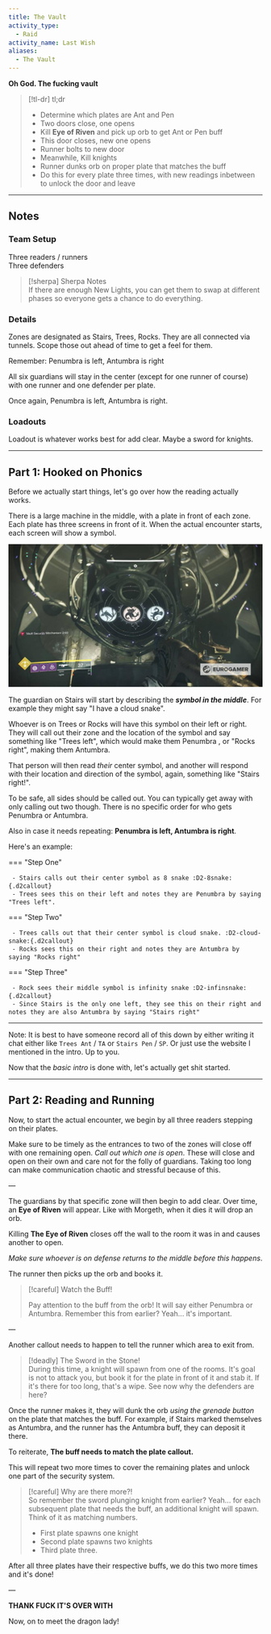 ```yaml
---
title: The Vault  
activity_type:
  - Raid
activity_name: Last Wish  
aliases:
  - The Vault
---
```


  
**Oh God. The fucking vault**  

> [!tl-dr]  tl;dr
> - Determine which plates are Ant and Pen  
> - Two doors close, one opens  
> - Kill **Eye of Riven** and pick up orb to get Ant or Pen buff  
> - This door closes, new one opens  
> - Runner bolts to new door  
> - Meanwhile, Kill knights  
> - Runner dunks orb on proper plate that matches the buff  
> - Do this for every plate three times, with new readings inbetween to unlock the door and leave  

---  
  

## Notes  

  

### Team Setup  

  
Three readers / runners  
Three defenders  

> [!sherpa] Sherpa Notes  
> If there are enough New Lights, you can get them to swap at different phases so everyone gets a chance to do everything.  

### Details  

  
Zones are designated as Stairs, Trees, Rocks. They are all connected via tunnels. Scope those out ahead of time to get a feel for them.  
  
Remember: Penumbra is left, Antumbra is right  
  
All six guardians will stay in the center (except for one runner of course) with one runner and one defender per plate.  
  
Once again, Penumbra is left, Antumbra is right.  
  

### Loadouts  

  
Loadout is whatever works best for add clear. Maybe a sword for knights.  
  
----  
  

## Part 1: Hooked on Phonics  

  
Before we actually start things, let's go over how the reading actually works.  
  
There is a large machine in the middle, with a plate in front of each zone. Each plate has three screens in front of it. When the actual encounter starts, each screen will show a symbol.  
  
![Vault Screen](../../assets/img/LW-Vault-Screen.png)
  
The guardian on Stairs will start by describing the ***symbol in the middle***. For example they might say "I have a cloud snake".  
  
Whoever is on Trees or Rocks will have this symbol on their left or right. They will call out their zone and the location of the symbol and say something like "Trees left", which would make them Penumbra , or "Rocks right", making them Antumbra.  
   
That person will then read *their* center symbol, and another will respond with their location and direction of the symbol, again, something like "Stairs right!".  
   
To be safe, all sides should be called out. You can typically get away with only calling out two though. There is no specific order for who gets Penumbra or Antumbra.  
  
Also in case it needs repeating: **Penumbra is left, Antumbra is right**.

Here's an example:

=== "Step One"

     - Stairs calls out their center symbol as 8 snake :D2-8snake:{.d2callout}
     - Trees sees this on their left and notes they are Penumbra by saying "Trees left".
   

=== "Step Two"

     - Trees calls out that their center symbol is cloud snake. :D2-cloud-snake:{.d2callout}
     - Rocks sees this on their right and notes they are Antumbra by saying "Rocks right"
    

=== "Step Three"

     - Rock sees their middle symbol is infinity snake :D2-infinsnake:{.d2callout}
     - Since Stairs is the only one left, they see this on their right and notes they are also Antumbra by saying "Stairs right"

---

Note: It is best to have someone record all of this down by either writing it chat either like `Trees Ant` / `TA` or `Stairs Pen` / `SP`. Or just use the website I mentioned in the intro. Up to you.  

Now that the *basic intro* is done with, let's actually get shit started.  
  
----  

## Part 2: Reading and Running  

Now, to start the actual encounter, we begin by all three readers stepping on their plates.  
  
Make sure to be timely as the entrances to two of the zones will close off with one remaining open. *Call out which one is open*. These will close and open on their own and care not for the folly of guardians. Taking too long can make communication chaotic and stressful because of this.  
  
—  
  
The guardians by that specific zone will then begin to add clear. Over time, an **Eye of Riven** will appear. Like with Morgeth, when it dies it will drop an orb.  
  
Killing **The Eye of Riven** closes off the wall to the room it was in and causes another to open.  
  
*Make sure whoever is on defense returns to the middle before this happens*.  
  
The runner then picks up the orb and books it.  

> [!careful] Watch the Buff!  
>
> Pay attention to the buff from the orb! It will say either Penumbra or Antumbra. Remember this from earlier? Yeah... it's important.  

—  
  
Another callout needs to happen to tell the runner which area to exit from.  

> [!deadly] The Sword in the Stone!  
> During this time, a knight will spawn from one of the rooms. It's goal is not to attack you, but book it for the plate in front of it and stab it. If it's there for too long, that's a wipe. See now why the defenders are here?  

Once the runner makes it, they will dunk the orb *using the grenade button* on the plate that matches the buff. For example, if Stairs marked themselves as Antumbra, and the runner has the Antumbra buff, they can deposit it there.  
  
To reiterate, **The buff needs to match the plate callout.**  
  
This will repeat two more times to cover the remaining plates and unlock one part of the security system.  

> [!careful] Why are there more?!  
> So remember the sword plunging knight from earlier? Yeah... for each subsequent plate that needs the buff, an additional knight will spawn. Think of it as matching numbers.  
> - First plate spawns one knight  
> - Second plate spawns two knights  
> - Third plate three.  

After all three plates have their respective buffs, we do this two more times and it's done!  
  
—  
  
**THANK FUCK IT'S OVER WITH**  
  
Now, on to meet the dragon lady!  
